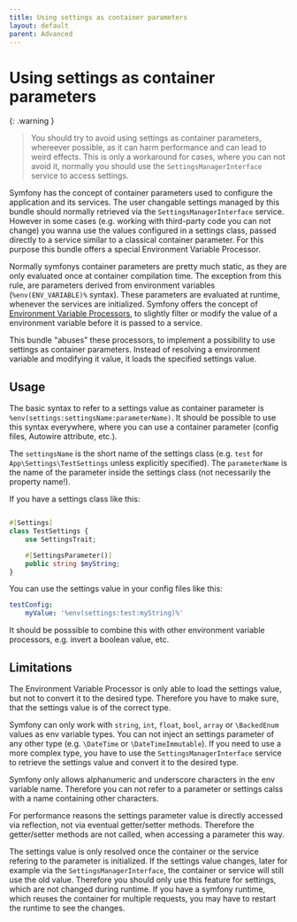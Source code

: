 ```yaml
---
title: Using settings as container parameters
layout: default
parent: Advanced
---
```


# Using settings as container parameters

{: .warning }
> You should try to avoid using settings as container parameters, whereever possible, as it can harm performance and can lead to weird effects. This is only a workaround for cases, where you can not avoid it, normally you should use the `SettingsManagerInterface` service to access settings.

Symfony has the concept of container parameters used to configure the application and its services. The user changable settings managed by this bundle should normally retrieved via the `SettingsManagerInterface` service. However in some cases (e.g. working with third-party code you can not change) you wanna use the values configured in a settings class, passed directly to a service similar to a classical container parameter. For this purpose this bundle offers a special Environment Variable Processor. 

Normally symfonys container parameters are pretty much static, as they are only evaluated once at container compilation time. The exception from this rule, are parameters derived from environment variables (`%env(ENV_VARIABLE)%` syntax). These parameters are evaluated at runtime, whenever the services are initialized. Symfony offers the concept of [Environment Variable Processors](https://symfony.com/doc/current/configuration/env_var_processors.html), to slightly filter or modify the value of a environment variable before it is passed to a service.

This bundle "abuses" these processors, to implement a possibility to use settings as container parameters. Instead of resolving a environment variable and modifying it value, it loads the specified settings value.

## Usage

The basic syntax to refer to a settings value as container parameter is `%env(settings:settingsName:parameterName)`. It should be possible to use this syntax everywhere, where you can use a container parameter (config files, Autowire attribute, etc.).

The `settingsName` is the short name of the settings class (e.g. `test` for `App\Settings\TestSettings` unless explicitly specified). The `parameterName` is the name of the parameter inside the settings class (not necessarily the property name!).

If you have a settings class like this:

```php

#[Settings]
class TestSettings {
    use SettingsTrait;

    #[SettingsParameter()]
    public string $myString;
}
```

You can use the settings value in your config files like this:

```yaml
testConfig:
    myValue: '%env(settings:test:myString)%'
```

It should be posssible to combine this with other environment variable processors, e.g. invert a boolean value, etc.

## Limitations

The Environment Variable Processor is only able to load the settings value, but not to convert it to the desired type. Therefore you have to make sure, that the settings value is of the correct type.


Symfony can only work with `string`, `int`, `float`, `bool`, `array` or `\BackedEnum` values as env variable types. You can not inject an settings parameter of any other type (e.g. `\DateTime` or `\DateTimeImmutable`). If you need to use a more complex type, you have to use the `SettingsManagerInterface` service to retrieve the settings value and convert it to the desired type.


Symfony only allows alphanumeric and underscore characters in the env variable name. Therefore you can not refer to a parameter or settings calss with a name containing other characters.

For performance reasons the settings parameter value is directly accessed via reflection, not via eventual getter/setter methods. Therefore the getter/setter methods are not called, when accessing a parameter this way.

The settings value is only resolved once the container or the service refering to the parameter is initialized. If the settings value changes, later for example via the `SettingsManagerInterface`, the container or service will still use the old value. Therefore you should only use this feature for settings, which are not changed during runtime. If you have a symfony runtime, which reuses the container for multiple requests, you may have to restart the runtime to see the changes.